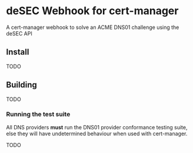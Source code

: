 # deSEC Webhook for cert-manager

A cert-manager webhook to solve an ACME DNS01 challenge using the deSEC API

## Install

TODO

## Building

TODO

### Running the test suite

All DNS providers **must** run the DNS01 provider conformance testing suite,
else they will have undetermined behaviour when used with cert-manager.

TODO
